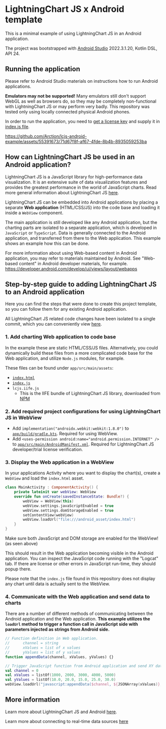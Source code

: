 # LightningChart JS x Android template

This is a minimal example of using LightningChart JS in an Android application.

The project was bootstrapped with [Android Studio](https://developer.android.com/studio) 2022.3.1.20, Kotlin DSL, API 24.

## Running the application

Please refer to Android Studio materials on instructions how to run Android applications.

**Emulators may not be supported!** Many emulators still don't support WebGL as well as browsers do, so they may be completely non-functional with LightningChart JS or may perform very badly.
This repository was tested only using locally connected physical Android phones.

In order to run the application, you need to [get a license key](https://lightningchart.com/js-charts/#license-key) and supply it in [index.js file](https://github.com/Arction/lcjs-react-template/blob/master/app/src/main/assets/index.js).

https://github.com/Arction/lcjs-android-example/assets/55391673/71d67f8f-af67-4fde-8b4b-8935059253ba

## How can LightningChart JS be used in an Android application?

LightningChart JS is a JavaScript library for high-performance data visualization.
It is an extensive suite of data visualization features and provides the greatest performance in the world of JavaScript charts. Read more general information about LightningChart JS [here](https://lightningchart.com/js-charts/docs/).

LightningChart JS can be embedded into Android applications by placing a separate **Web application** (HTML/CSS/JS) into the code base and loading it inside a `WebView` component.

The main application is still developed like any Android application, but the charting parts are isolated to a separate application, which is developed in `JavaScript` or `TypeScript`. Data is generally connected to the Android application, and transferred from there to the Web application. This example shows an example how this can be done.

For more information about using Web-based content in Android application, you may refer to materials maintained by Android.
See "Web-based content" in Android developer materials, for example. https://developer.android.com/develop/ui/views/layout/webapps

## Step-by-step guide to adding LightningChart JS to an Android application

Here you can find the steps that were done to create this project template, so you can follow them for any existing Android application.

All LightningChart JS related code changes have been isolated to a single commit, which you can conveniently view [here](https://github.com/Arction/lcjs-android-example/commit/e714979599698f90971cb6c631d344ed2432a2b5).

### 1. Add charting Web application to code base

In the example these are static HTML/CSS/JS files.
Alternatively, you could dynamically build these files from a more complicated code base for the Web application, and utilize `Node.js` modules, for example.

These files can be found under `app/src/main/assets`:

- [`index.html`](https://github.com/Arction/lcjs-react-template/blob/master/app/src/main/assets/index.html)
- [`index.js`](https://github.com/Arction/lcjs-react-template/blob/master/app/src/main/assets/index.js)
- `lcjs.iife.js`
  - This is the IIFE bundle of LightningChart JS library, downloaded from [NPM](https://www.npmjs.com/package/@arction/lcjs?activeTab=code)

### 2. Add required project configurations for using LightningChart JS in WebView

- Add `implementation("androidx.webkit:webkit:1.8.0")` to [`app/build/gradle.kts`](https://github.com/Arction/lcjs-react-template/blob/master/app/build.gradle.kts). Required for using WebView.
- Add `<uses-permission android:name="android.permission.INTERNET" />` to [`app/src/main/AndroidManifest.xml`](https://github.com/Arction/lcjs-react-template/blob/master/app/src/main/AndroidManifest.xml). Required for LightningChart JS developer/trial license verification.

### 3. Display the Web application in a WebView

In your applications Activity where you want to display the chart(s), create a `WebView` and load the `index.html` asset.

```kotlin
class MainActivity : ComponentActivity() {
    private lateinit var webView: WebView
    override fun onCreate(savedInstanceState: Bundle?) {
        webView = WebView(this)
        webView.settings.javaScriptEnabled = true
        webView.settings.domStorageEnabled = true
        setContentView(webView)
        webView.loadUrl("file:///android_asset/index.html")
    }
}
```

Make sure both JavaScript and DOM storage are enabled for the WebView! (as seen above)

This should result in the Web application becoming visible in the Android application.
You can inspect the JavaScript code running with the "Logcat" tab. If there are license or other errors in JavaScript run-time, they should popup there.

Please note that the `index.js` file found in this repository does not display any chart until data is actually sent to the WebView.

### 4. Communicate with the Web application and send data to charts

There are a number of different methods of communicating between the Android application and the Web application.
**This example utilizes the `loadUrl` method to trigger a function call in JavaScript side with parameters injected as strings from Android side.**

```js
// Function definition in Web application.
//      channel = string
//      xValues = list of x values
//      yValues = list of y values
function appendData(channel, xValues, yValues) {}
```

```kotlin
// Trigger JavaScript function from Android application and send XY data points over as parameters.
val channel = 0
val xValues = listOf(1000, 2000, 3000, 4000, 5000)
val yValues = listOf(10.0, 20.0, 15.0, 25.0, 30.0)
webView.loadUrl("javascript:appendData($channel, ${JSONArray(xValues)}, ${JSONArray(yValues)})")
```

## More information

Learn more about LightningChart JS and Android [here](https://lightningchart.com/js-charts/docs/frameworks/android/).

Learn more about connecting to real-time data sources [here](https://lightningchart.com/js-charts/docs/basic-topics/real-time-data/)
